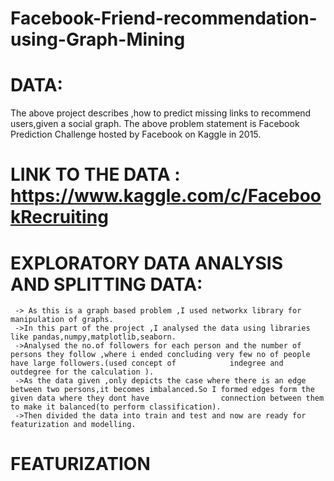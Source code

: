 # Facebook-Friend-recommendation-using-Graph-Mining

# DATA:
   The above project describes ,how to predict missing links to recommend users,given a social graph.
    The above problem statement is  Facebook Prediction Challenge hosted by Facebook on Kaggle in 2015.
# LINK TO THE DATA :  https://www.kaggle.com/c/FacebookRecruiting

# EXPLORATORY DATA ANALYSIS AND SPLITTING DATA:

     -> As this is a graph based problem ,I used networkx library for manipulation of graphs.
     ->In this part of the project ,I analysed the data using libraries like pandas,numpy,matplotlib,seaborn.
     ->Analysed the no.of followers for each person and the number of persons they follow ,where i ended concluding very few no of people have large followers.(used concept of            indegree and outdegree for the calculation ).
     ->As the data given ,only depicts the case where there is an edge between two persons,it becomes imbalanced.So I formed edges form the given data where they dont have                connection between them to make it balanced(to perform classification).
     ->Then divided the data into train and test and now are ready for featurization and modelling.
   
   #  FEATURIZATION
       
      







